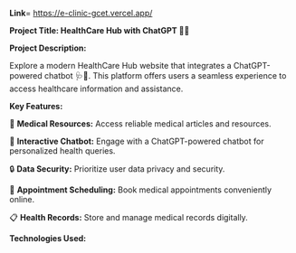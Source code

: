 **Link**= https://e-clinic-gcet.vercel.app/

**Project Title: HealthCare Hub with ChatGPT 🏥🤖**

**Project Description:**

Explore a modern HealthCare Hub website that integrates a ChatGPT-powered chatbot 🩺🤖. This platform offers users a seamless experience to access healthcare information and assistance.

**Key Features:**

🏥 **Medical Resources:** Access reliable medical articles and resources.

💬 **Interactive Chatbot:** Engage with a ChatGPT-powered chatbot for personalized health queries.

🔒 **Data Security:** Prioritize user data privacy and security.

📅 **Appointment Scheduling:** Book medical appointments conveniently online.

📋 **Health Records:** Store and manage medical records digitally.

**Technologies Used:**
